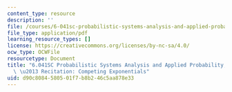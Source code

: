 ```yaml
---
content_type: resource
description: ''
file: /courses/6-041sc-probabilistic-systems-analysis-and-applied-probability-fall-2013/d90c8084580501f7b8b246c5aa878e33_MIT6_041SCF13_Competing_Exponentials_300k.pdf
file_type: application/pdf
learning_resource_types: []
license: https://creativecommons.org/licenses/by-nc-sa/4.0/
ocw_type: OCWFile
resourcetype: Document
title: "6.041SC Probabilistic Systems Analysis and Applied Probability, Fall 2013Transcript\
  \ \u2013 Recitation: Competing Exponentials"
uid: d90c8084-5805-01f7-b8b2-46c5aa878e33
---
```

